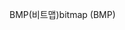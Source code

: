 <span data-ttu-id="83f10-101">BMP(비트맵)</span><span class="sxs-lookup"><span data-stu-id="83f10-101">bitmap (BMP)</span></span>